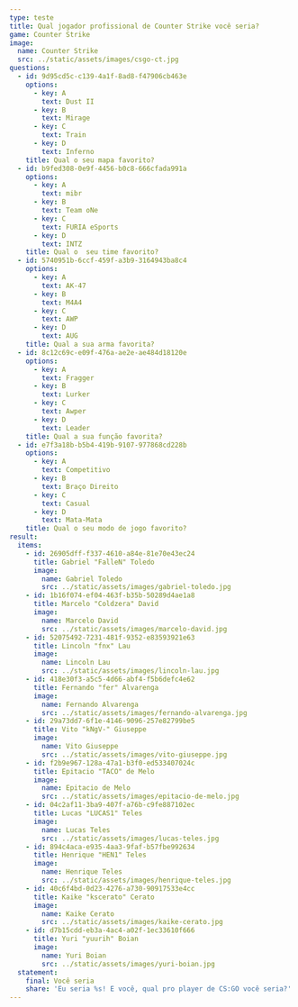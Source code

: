 ```yaml
---
type: teste
title: Qual jogador profissional de Counter Strike você seria?
game: Counter Strike
image:
  name: Counter Strike
  src: ../static/assets/images/csgo-ct.jpg
questions:
  - id: 9d95cd5c-c139-4a1f-8ad8-f47906cb463e
    options:
      - key: A
        text: Dust II
      - key: B
        text: Mirage
      - key: C
        text: Train
      - key: D
        text: Inferno
    title: Qual o seu mapa favorito?
  - id: b9fed308-0e9f-4456-b0c8-666cfada991a
    options:
      - key: A
        text: mibr
      - key: B
        text: Team oNe
      - key: C
        text: FURIA eSports
      - key: D
        text: INTZ
    title: Qual o  seu time favorito?
  - id: 5740951b-6ccf-459f-a3b9-3164943ba8c4
    options:
      - key: A
        text: AK-47
      - key: B
        text: M4A4
      - key: C
        text: AWP
      - key: D
        text: AUG
    title: Qual a sua arma favorita?
  - id: 8c12c69c-e09f-476a-ae2e-ae484d18120e
    options:
      - key: A
        text: Fragger
      - key: B
        text: Lurker
      - key: C
        text: Awper
      - key: D
        text: Leader
    title: Qual a sua função favorita?
  - id: e7f3a18b-b5b4-419b-9107-977868cd228b
    options:
      - key: A
        text: Competitivo
      - key: B
        text: Braço Direito
      - key: C
        text: Casual
      - key: D
        text: Mata-Mata
    title: Qual o seu modo de jogo favorito?
result:
  items:
    - id: 26905dff-f337-4610-a84e-81e70e43ec24
      title: Gabriel "FalleN" Toledo
      image:
        name: Gabriel Toledo
        src: ../static/assets/images/gabriel-toledo.jpg
    - id: 1b16f074-ef04-463f-b35b-50289d4ae1a8
      title: Marcelo "Coldzera" David
      image:
        name: Marcelo David
        src: ../static/assets/images/marcelo-david.jpg
    - id: 52075492-7231-481f-9352-e83593921e63
      title: Lincoln "fnx" Lau
      image:
        name: Lincoln Lau
        src: ../static/assets/images/lincoln-lau.jpg
    - id: 418e30f3-a5c5-4d66-abf4-f5b6defc4e62
      title: Fernando "fer" Alvarenga
      image:
        name: Fernando Alvarenga
        src: ../static/assets/images/fernando-alvarenga.jpg
    - id: 29a73dd7-6f1e-4146-9096-257e82799be5
      title: Vito "kNgV-" Giuseppe
      image:
        name: Vito Giuseppe
        src: ../static/assets/images/vito-giuseppe.jpg
    - id: f2b9e967-128a-47a1-b3f0-ed533407024c
      title: Epitacio "TACO" de Melo
      image:
        name: Epitacio de Melo
        src: ../static/assets/images/epitacio-de-melo.jpg
    - id: 04c2af11-3ba9-407f-a76b-c9fe887102ec
      title: Lucas "LUCAS1" Teles
      image:
        name: Lucas Teles
        src: ../static/assets/images/lucas-teles.jpg
    - id: 894c4aca-e935-4aa3-9faf-b57fbe992634
      title: Henrique "HEN1" Teles
      image:
        name: Henrique Teles
        src: ../static/assets/images/henrique-teles.jpg
    - id: 40c6f4bd-0d23-4276-a730-90917533e4cc
      title: Kaike "kscerato" Cerato
      image:
        name: Kaike Cerato
        src: ../static/assets/images/kaike-cerato.jpg
    - id: d7b15cdd-eb3a-4ac4-a02f-1ec33610f666
      title: Yuri "yuurih" Boian
      image:
        name: Yuri Boian
        src: ../static/assets/images/yuri-boian.jpg
  statement:
    final: Você seria
    share: 'Eu seria %s! E você, qual pro player de CS:GO você seria?'
---
```


